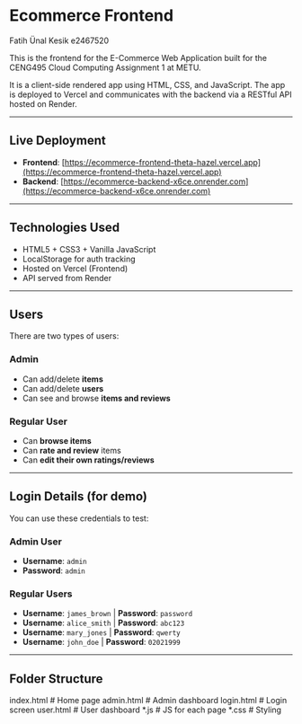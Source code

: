 # Ecommerce Frontend

Fatih Ünal Kesik e2467520

This is the frontend for the E-Commerce Web Application built for the CENG495 Cloud Computing Assignment 1 at METU.

It is a client-side rendered app using HTML, CSS, and JavaScript. The app is deployed to Vercel and communicates with the backend via a RESTful API hosted on Render.

---

## Live Deployment

- **Frontend**: [https://ecommerce-frontend-theta-hazel.vercel.app](https://ecommerce-frontend-theta-hazel.vercel.app)
- **Backend**: [https://ecommerce-backend-x6ce.onrender.com](https://ecommerce-backend-x6ce.onrender.com)

---

## Technologies Used

- HTML5 + CSS3 + Vanilla JavaScript
- LocalStorage for auth tracking
- Hosted on Vercel (Frontend)
- API served from Render

---

## Users

There are two types of users:

### Admin
- Can add/delete **items**
- Can add/delete **users**
- Can see and browse **items and reviews**

### Regular User
- Can **browse items**
- Can **rate and review** items
- Can **edit their own ratings/reviews**

---

## Login Details (for demo)

You can use these credentials to test:

### Admin User
- **Username**: `admin`
- **Password**: `admin`

### Regular Users
- **Username**: `james_brown` | **Password**: `password`
- **Username**: `alice_smith` | **Password**: `abc123`
- **Username**: `mary_jones`  | **Password**: `qwerty`
- **Username**: `john_doe`    | **Password**: `02021999`

---

## Folder Structure
 index.html # Home page 
 admin.html # Admin dashboard 
 login.html # Login screen 
 user.html # User dashboard 
 *.js # JS for each page 
 *.css # Styling
